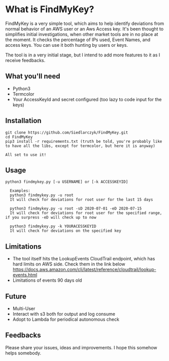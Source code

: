 # What is FindMyKey?

FindMyKey is a very simple tool, which aims to help identify deviations from normal behavior of an AWS user or an Aws Access key.
It's been thought to simplifies initial investigations, when other market tools are in no place at the moment.
It checks the percentage of IPs used, Event Names, and access keys.
You can use it both hunting by users or keys.

The tool is in a very initial stage, but I intend to add more features to it as I receive feedbacks.

## What you'll need

- Python3
- Termcolor
- Your AccessKeyId and secret configured (too lazy to code input for the keys)

## Installation

```
git clone https://github.com/Siedlarczyk/FindMyKey.git
cd FindMyKey
pip3 install -r requirements.txt (truth be told, you're probably like to have all the libs, except for termcolor, but here it is anyway)

All set to use it!
```

## Usage

```
python3 findmykey.py [-u USERNAME] or [-k ACCESSKEYID]

  Examples:
  python3 findmykey.py -u root
  It will check for deviations for root user for the last 15 days

  python3 findmykey.py -u root -sD 2020-07-01 -eD 2020-07-15
  It will check for deviations for root user for the specified range, if you surpress -eD will check up to now

  python3 findmykey.py -k YOURACESSKEYID
  It will check for deviations on the specified key
```

## Limitations

- The tool itself hits the LookupEvents CloudTrail endpoint, which has hard limits on AWS side. Check them in the link below
  https://docs.aws.amazon.com/cli/latest/reference/cloudtrail/lookup-events.html
- Limitations of events 90 days old

## Future

- Multi-User
- Interact with s3 both for output and log consume
- Adopt to Lambda for periodical autonomous check

## Feedbacks

Please share your issues, ideas and improvements. I hope this somehow helps somebody.
